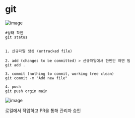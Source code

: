 # git


![image](https://github.com/user-attachments/assets/8b3d782c-7f19-4bd7-a08f-f18f078672d2)


```
#상태 확인
git status


1. 신규파일 생성 (untracked file)

2. add (changes to be committed) > 신규파일에서 한번만 하면 됨
git add .

3. commit (nothing to commit, working tree clean)
git commit -m "Add new file"

4. push
git push orgin main
```


![image](https://github.com/user-attachments/assets/c32e4887-e8dd-4a0b-9999-7ef024828aef)

로컬에서 작업하고 PR을 통해 관리자 승인
